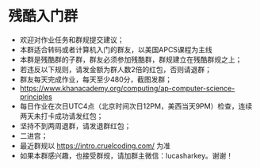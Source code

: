 # 残酷入门群
- 欢迎对作业任务和群规提交建议；
- 本群适合转码或者计算机入门的群友，以美国APCS课程为主线
- 本群是残酷群的子群，群友必须参加残酷群，群规建立在残酷群规之上；
- 若违反以下规则，请发金额为群人数2倍的红包，否则请退群；
- 群友每天完成作业，每天至少480分，截图发群；
- https://www.khanacademy.org/computing/ap-computer-science-principles
- 每日作业在次日UTC4点（北京时间次日12PM，美西当天9PM）检查，连续两天未打卡成功请发红包；
- 坚持不到两周退群，请发退群红包；
- 二进宫；
- 最近群规以 https://intro.cruelcoding.com/ 为准
- 如果本群感兴趣，也接受群规，请加群主微信：lucasharkey。谢谢！


